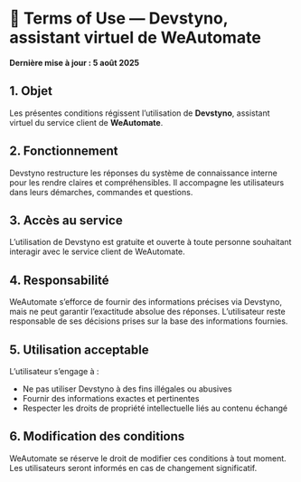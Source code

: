# 📘 Terms of Use — Devstyno, assistant virtuel de WeAutomate

**Dernière mise à jour : 5 août 2025**

## 1. Objet  
Les présentes conditions régissent l’utilisation de **Devstyno**, assistant virtuel du service client de **WeAutomate**.

## 2. Fonctionnement  
Devstyno restructure les réponses du système de connaissance interne pour les rendre claires et compréhensibles. Il accompagne les utilisateurs dans leurs démarches, commandes et questions.

## 3. Accès au service  
L’utilisation de Devstyno est gratuite et ouverte à toute personne souhaitant interagir avec le service client de WeAutomate.

## 4. Responsabilité  
WeAutomate s’efforce de fournir des informations précises via Devstyno, mais ne peut garantir l’exactitude absolue des réponses. L’utilisateur reste responsable de ses décisions prises sur la base des informations fournies.

## 5. Utilisation acceptable  
L’utilisateur s’engage à :  
- Ne pas utiliser Devstyno à des fins illégales ou abusives  
- Fournir des informations exactes et pertinentes  
- Respecter les droits de propriété intellectuelle liés au contenu échangé

## 6. Modification des conditions  
WeAutomate se réserve le droit de modifier ces conditions à tout moment. Les utilisateurs seront informés en cas de changement significatif.
